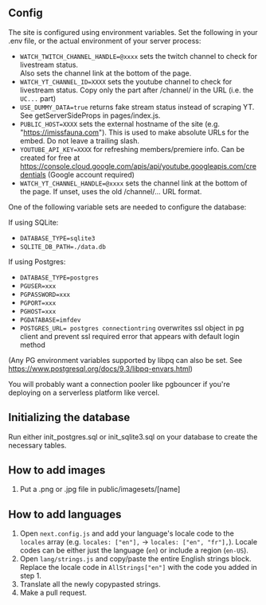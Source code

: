 ## Config

The site is configured using environment variables. Set the following in your .env file,
or the actual environment of your server process:

- `WATCH_TWITCH_CHANNEL_HANDLE=@xxxx` sets the twitch channel to check for livestream status.  
  Also sets the channel link at the bottom of the page.
- `WATCH_YT_CHANNEL_ID=XXXX` sets the youtube channel to check for livestream status. Copy
  only the part after /channel/ in the URL (i.e. the `UC...` part)
- `USE_DUMMY_DATA=true` returns fake stream status instead of scraping YT. See
  getServerSideProps in pages/index.js.
- `PUBLIC_HOST=XXXX` sets the external hostname of the site (e.g. "https://imissfauna.com").
  This is used to make absolute URLs for the embed. Do not leave a trailing slash.
- `YOUTUBE_API_KEY=XXXX` for refreshing members/premiere info. Can be created for free at
  https://console.cloud.google.com/apis/api/youtube.googleapis.com/credentials (Google account required)
- `WATCH_YT_CHANNEL_HANDLE=@xxxx` sets the channel link at the bottom of the page. If unset,
  uses the old /channel/... URL format.

One of the following variable sets are needed to configure the database:

If using SQLite:

- `DATABASE_TYPE=sqlite3`
- `SQLITE_DB_PATH=./data.db`

If using Postgres:

- `DATABASE_TYPE=postgres`
- `PGUSER=xxx`
- `PGPASSWORD=xxx`
- `PGPORT=xxx`
- `PGHOST=xxx`
- `PGDATABASE=imfdev`
- `POSTGRES_URL= postgres connectiontring` overwrites ssl object in pg client and prevent ssl required error
  that appears with default login method

(Any PG environment variables supported by libpq can also be set.
See https://www.postgresql.org/docs/9.3/libpq-envars.html)

You will probably want a connection pooler like pgbouncer if you're deploying on a serverless platform
like vercel.

## Initializing the database

Run either init_postgres.sql or init_sqlite3.sql on your database to create the necessary tables.

## How to add images

1. Put a .png or .jpg file in public/imagesets/[name]

## How to add languages

1. Open `next.config.js` and add your language's locale code to the `locales` array
   (e.g. `locales: ["en"],` -> `locales: ["en", "fr"],`). Locale codes can be either just
   the language (`en`) or include a region (`en-US`).
2. Open `lang/strings.js` and copy/paste the entire English strings block. Replace the
   locale code in `AllStrings["en"]` with the code you added in step 1.
3. Translate all the newly copypasted strings.
4. Make a pull request.

